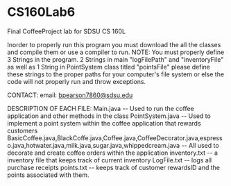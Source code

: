 # CS160Lab6
Final CoffeeProject lab for SDSU CS 160L

Inorder to properly run this program you must download the all the classes and compile them or use a compiler to run.
NOTE: You must properly define 3 Strings in the program. 2 Strings in main "logFilePath" and "inventoryFile" as well as 1 String in PointSystem class titled "pointsFile" please define these strings to the proper paths for your computer's file system or else the code will not properly run and throw exceptions.

CONTACT:
email: bpearson7860@sdsu.edu

DESCRIPTION OF EACH FILE:
Main.java -- Used to run the coffee application and other methods in the class
PointSystem.java -- Used to implement a point system within the coffee application that rewards customers
BasicCoffee.java,BlackCoffe.java,Coffee.java,CoffeeDecorator.java,espresso.java,hotwater.java,milk.java,sugar.java,whippedcream.java -- All used to decorate and create coffee orders within the application
inventory.txt -- a inventory file that keeps track of current inventory
LogFile.txt -- logs all purchase receipts
points.txt -- keeps track of customer rewardsID and the points associated with them.
